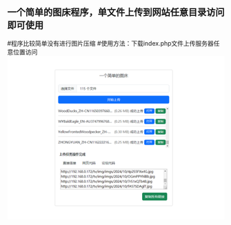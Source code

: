 ## 一个简单的图床程序，单文件上传到网站任意目录访问即可使用
#程序比较简单没有进行图片压缩
#使用方法：下载index.php文件上传服务器任意位置访问
<img src="https://github.com/urldl/img/blob/main/QQ20241007-001750.png">
